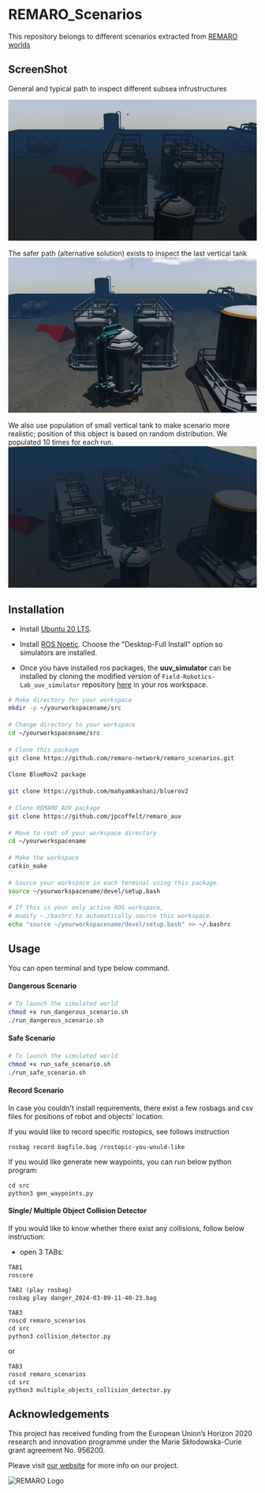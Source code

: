 # REMARO_Scenarios

This repository belongs to different scenarios extracted from [REMARO worlds](https://github.com/remaro-network/remaro_worlds)

## ScreenShot
General and typical path to inspect different subsea infrustructures

[![Watch REMARO_AUV get out of docking station](assets/imgs/remaro_scenario.jpg)](assets/GIFs/docking_station.mp4)

The safer path (alternative solution) exists to inspect the last vertical tank
![Safe Path](assets/imgs/small_vertical_tank_population.jpg)

We also use population of small vertical tank to make scenario more realistic; position of this object is based on random distribution. We populated 10 times for each run.
![Safe Path](assets/imgs/safe_path_remaro.jpg)

## Installation
 - Install [Ubuntu 20 LTS](https://releases.ubuntu.com/20.04/ubuntu-20.04.3-desktop-amd64.iso).

- Install [ROS Noetic](http://wiki.ros.org/noetic/Installation/Ubuntu).  Choose the "Desktop-Full Install" option so simulators are installed.

- Once you have installed ros packages, the <b>uuv_simulator</b> can be installed by cloning the modified version of `Field-Robotics-Lab_uuv_simulator` repository [here](https://github.com/mahyamkashani/uuv_simulator) in your ros workspace.


```bash
# Make directory for your workspace
mkdir -p ~/yourworkspacename/src

# Change directory to your workspace
cd ~/yourworkspacename/src

# Clone this package 
git clone https://github.com/remaro-network/remaro_scenarios.git

Clone BlueRov2 package 

git clone https://github.com/mahyamkashani/bluerov2

# Clone REMARO_AUV package
git clone https://github.com/jpcoffelt/remaro_auv

# Move to root of your workspace directory
cd ~/yourworkspacename

# Make the workspace 
catkin_make

# Source your workspace in each terminal using this package.
source ~/yourworkspacename/devel/setup.bash

# If this is your only active ROS workspace,
# modify ~./bashrc to automatically source this workspace.
echo "source ~/yourworkspacename/devel/setup.bash" >> ~/.bashrc
```

## Usage
You can open terminal and type below command.

#### Dangerous Scenario
```bash
# To launch the simulated world
chmod +x run_dangerous_scenario.sh
./run_dangerous_scenario.sh
```
#### Safe Scenario
```bash
# To launch the simulated world
chmod +x run_safe_scenario.sh
./run_safe_scenario.sh
```

#### Record Scenario
In case you couldn't install requirements, there exist a few rosbags and csv files for positions of robot and objects' location.

If you would like to record specific rostopics, see follows instruction
```
rosbag record bagfile.bag /rostopic-you-would-like
```

If you would like generate new waypoints, you can run below python program:
```
cd src
python3 gen_waypoints.py
```
#### Single/ Multiple Object Collision Detector

If you would like to know whether there exist any collisions, follow below instruction:
- open 3 TABs:
```
TAB1
roscore
```
```
TAB2 (play rosbag)
rosbag play danger_2024-03-09-11-40-23.bag
```
```
TAB3
roscd remaro_scenarios
cd src
python3 collision_detector.py
```
or
```
TAB3
roscd remaro_scenarios
cd src
python3 multiple_objects_collision_detector.py
```

## Acknowledgements
This project has received funding from the European Union’s Horizon 2020 research and innovation programme under the Marie Skłodowska-Curie grant agreement No. 956200.

Pleave visit [our website](https://remaro.eu/) for more info on our project.

![REMARO Logo](https://remaro.eu/wp-content/uploads/2020/09/remaro1-right-1024.png)
